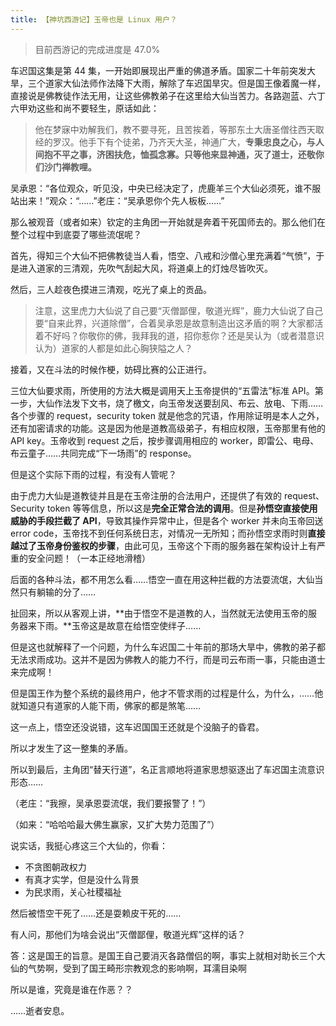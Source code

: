 ```yaml
---
title: 【神坑西游记】玉帝也是 Linux 用户？
---
```


> 目前西游记的完成进度是 47.0%

车迟国这集是第 44 集，一开始即展现出严重的佛道矛盾。国家二十年前突发大旱，三个道家大仙法师作法降下大雨，解除了车迟国旱灾。但是国王像着魔一样，直接说是佛教徒作法无用，让这些佛教弟子在这里给大仙当苦力。各路迦蓝、六丁六甲劝这些和尚不要轻生，原话如此：

> 他在梦寐中劝解我们，教不要寻死，且苦挨着，等那东土大唐圣僧往西天取经的罗汉。他手下有个徒弟，乃齐天大圣，神通广大，**专秉忠良之心，与人间抱不平之事，济困扶危，恤孤念寡。只等他来显神通，灭了道士，还敬你们沙门禅教哩。**

吴承恩：“各位观众，听见没，中央已经决定了，虎鹿羊三个大仙必须死，谁不服站出来！”观众：“……”老庄：“吴承恩你个先人板板……”

那么被观音（或者如来）钦定的主角团一开始就是奔着干死国师去的。那么他们在整个过程中到底耍了哪些流氓呢？

首先，得知三个大仙不把佛教徒当人看，悟空、八戒和沙僧心里充满着“气愤”，于是进入道家的三清观，先吹气刮起大风，将道桌上的灯烛尽皆吹灭。

然后，三人趁夜色摸进三清观，吃光了桌上的贡品。

> 注意，这里虎力大仙说了自己要“灭僧鄙俚，敬道光辉”，鹿力大仙说了自己要“自来此界，兴道除僧”，合着吴承恩是故意制造出这矛盾的啊？大家都活着不好吗？你敬你的佛，我拜我的道，招你惹你？还是吴认为（或者潜意识认为）道家的人都是如此心胸狭隘之人？

接着，又在斗法的时候作梗，妨碍比赛的公正进行。

三位大仙要求雨，所使用的方法大概是调用天上玉帝提供的“五雷法”标准 API。第一步，大仙作法发下文书，烧了檄文，向玉帝发送要刮风、布云、放电、下雨……各个步骤的 request，security token 就是他念的咒语，作用除证明是本人之外，还有加密请求的功能。这是因为他是道教高级弟子，有相应权限，玉帝那里有他的 API key。玉帝收到 request 之后，按步骤调用相应的 worker，即雷公、电母、布云童子……共同完成“下一场雨”的 response。

但是这个实际下雨的过程，有没有人管呢？

由于虎力大仙是道教徒并且是在玉帝注册的合法用户，还提供了有效的 request、Security token 等等信息，所以这是**完全正常合法的调用**。但是**孙悟空直接使用威胁的手段拦截了 API**，导致其操作异常中止，但是各个 worker 并未向玉帝回送 error code，玉帝找不到任何系统日志，对情况一无所知；而孙悟空求雨时则**直接越过了玉帝身份鉴权的步骤**，由此可见，玉帝这个下雨的服务器在架构设计上有严重的安全问题！（一本正经地滑稽）

后面的各种斗法，都不用怎么看……悟空一直在用这种拦截的方法耍流氓，大仙当然只有躺输的分了……

扯回来，所以从客观上讲，**由于悟空不是道教的人，当然就无法使用玉帝的服务器来下雨。**玉帝这是故意在给悟空使绊子……

但是这也就解释了一个问题，为什么车迟国二十年前的那场大旱中，佛教的弟子都无法求雨成功。这并不是因为佛教人的能力不行，而是司云布雨一事，只能由道士来完成啊！

但是国王作为整个系统的最终用户，他才不管求雨的过程是什么，为什么，……他就知道只有道家的人能下雨，佛家的都是煞笔……

这一点上，悟空还没说错，这车迟国国王还就是个没脑子的昏君。

所以才发生了这一整集的矛盾。

所以到最后，主角团“替天行道”，名正言顺地将道家思想驱逐出了车迟国主流意识形态……

（老庄：“我擦，吴承恩耍流氓，我们要报警了！”）

（如来：“哈哈哈最大佛生赢家，又扩大势力范围了”）

说实话，我挺心疼这三个大仙的，你看：

- 不贪图朝政权力
- 有真才实学，但是没什么背景
- 为民求雨，关心社稷福祉

然后被悟空干死了……还是耍赖皮干死的……

有人问，那他们为啥会说出“灭僧鄙俚，敬道光辉”这样的话？

答：这是国王的旨意。是国王自己要消灭各路僧侣的啊，事实上就相对助长三个大仙的气势啊，受到了国王畸形宗教观念的影响啊，耳濡目染啊

所以是谁，究竟是谁在作恶？？

……逝者安息。